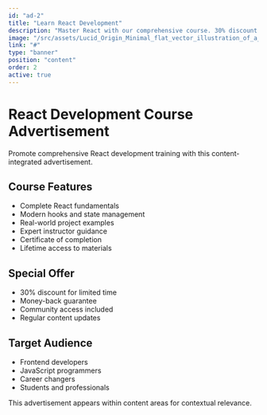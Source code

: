 ```yaml
---
id: "ad-2"
title: "Learn React Development"
description: "Master React with our comprehensive course. 30% discount for limited time."
image: "/src/assets/Lucid_Origin_Minimal_flat_vector_illustration_of_a_web_dashboa_3.jpg"
link: "#"
type: "banner"
position: "content"
order: 2
active: true
---
```


# React Development Course Advertisement

Promote comprehensive React development training with this content-integrated advertisement.

## Course Features

- Complete React fundamentals
- Modern hooks and state management
- Real-world project examples
- Expert instructor guidance
- Certificate of completion
- Lifetime access to materials

## Special Offer

- 30% discount for limited time
- Money-back guarantee
- Community access included
- Regular content updates

## Target Audience

- Frontend developers
- JavaScript programmers
- Career changers
- Students and professionals

This advertisement appears within content areas for contextual relevance.